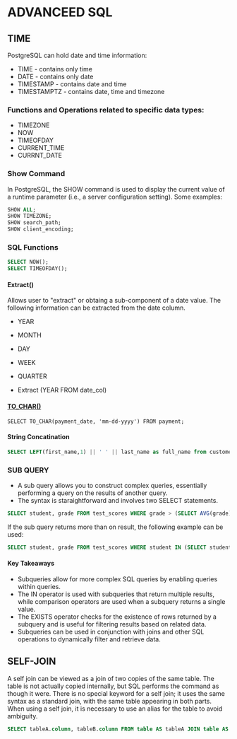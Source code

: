 # ADVANCEED SQL

## TIME

PostgreSQL can hold date and time information:
- TIME - contains only time
- DATE - contains only date
- TIMESTAMP - contains date and time
- TIMESTAMPTZ - contains date, time and timezone

### Functions and Operations related to specific data types:

- TIMEZONE
- NOW
- TIMEOFDAY
- CURRENT_TIME
- CURRNT_DATE

### Show Command

In PostgreSQL, the SHOW command is used to display the current value of a runtime parameter (i.e., a server configuration setting).
Some examples:

```SQL
SHOW ALL;
SHOW TIMEZONE;
SHOW search_path;
SHOW client_encoding;
```

### SQL Functions

```SQL
SELECT NOW();
SELECT TIMEOFDAY();
```

#### Extract()

Allows user to "extract" or obtaing a sub-component of a date value. The following information can be extracted from the date column.

- YEAR
- MONTH
- DAY
- WEEK
- QUARTER

- Extract (YEAR FROM date_col)

#### [TO_CHAR()](https://www.postgresql.org/docs/current/functions-formatting.html#FUNCTIONS-FORMATTING)

```
SELECT TO_CHAR(payment_date, 'mm-dd-yyyy') FROM payment;
```

#### String Concatination

```SQL
SELECT LEFT(first_name,1) || ' ' || last_name as full_name from customer;
```

### SUB QUERY

- A sub query allows you to construct complex queries, essentially performing a query on the results of another query.
- The syntax is staraightforward and involves two SELECT statements.

```SQL
SELECT student, grade FROM test_scores WHERE grade > (SELECT AVG(grade) FROM test_scores);
```

If the sub query returns more than on result, the following example can be used:

```SQL
SELECT student, grade FROM test_scores WHERE student IN (SELECT student_name FROM honor_roll);
```

#### Key Takeaways
- Subqueries allow for more complex SQL queries by enabling queries within queries.
- The IN operator is used with subqueries that return multiple results, while comparison operators are used when a subquery returns a single value.
- The EXISTS operator checks for the existence of rows returned by a subquery and is useful for filtering results based on related data.
- Subqueries can be used in conjunction with joins and other SQL operations to dynamically filter and retrieve data.

## SELF-JOIN

A self join can be viewed as a join of two copies of the same table. The table is not actually copied internally, but SQL performs the command as though it were. There is no special keyword for a self join; it uses the same syntax as a standard join, with the same table appearing in both parts. When using a self join, it is necessary to use an alias for the table to avoid ambiguity.

```SQL
SELECT tableA.column, tableB.column FROM table AS tableA JOIN table AS tableB ON tableA.some_column = tableB.some_other_column
```